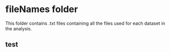 # fileNames folder

This folder contains .txt files containing all the files used for each dataset in the analysis.

## test